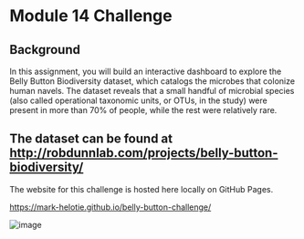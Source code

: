 # Module 14 Challenge

## Background

In this assignment, you will build an interactive dashboard to explore the Belly Button Biodiversity dataset, which catalogs the microbes that colonize human navels.  The dataset reveals that a small handful of microbial species (also called operational taxonomic units, or OTUs, in the study) were present in more than 70% of people, while the rest were relatively rare.

The dataset can be found at http://robdunnlab.com/projects/belly-button-biodiversity/
------------------------------------------------------------------------------------

The website for this challenge is hosted here locally on GitHub Pages.

https://mark-helotie.github.io/belly-button-challenge/

![image](https://github.com/mark-helotie/belly-button-challenge/assets/43053988/aad8a749-2d4d-414a-8c17-3ebecaccbdf5)
